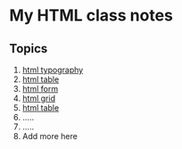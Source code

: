 # My HTML class notes

## Topics

1. [html typography](typography.md)
2. [html table](table.md)
3. [html form](form.md)
4. [html grid](grid.md)
5. [html table](table.md)
6. .....
7. .....
8. Add more here
